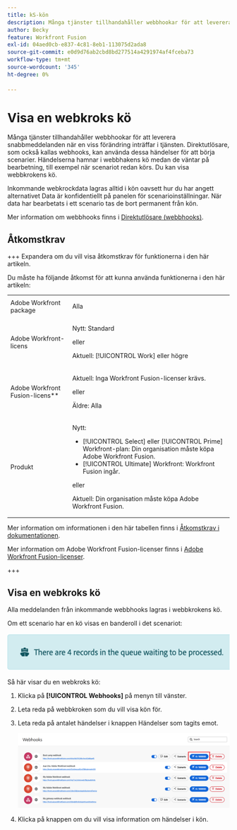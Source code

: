 ```yaml
---
title: kS-kön
description: Många tjänster tillhandahåller webbhookar för att leverera snabbmeddelanden när en viss förändring inträffar i tjänsten. Direktutlösare, som också kallas webhooks, kan använda dessa händelser för att börja scenarier. Händelserna hamnar i webbhakens kö medan de väntar på bearbetning, till exempel när scenariot redan körs. Du kan visa webbkrokens kö.
author: Becky
feature: Workfront Fusion
exl-id: 04aed0cb-e837-4c81-8eb1-113075d2ada8
source-git-commit: e0d9d76ab2cbd8bd277514a4291974af4fceba73
workflow-type: tm+mt
source-wordcount: '345'
ht-degree: 0%

---
```


# Visa en webkroks kö

Många tjänster tillhandahåller webbhookar för att leverera snabbmeddelanden när en viss förändring inträffar i tjänsten. Direktutlösare, som också kallas webhooks, kan använda dessa händelser för att börja scenarier. Händelserna hamnar i webbhakens kö medan de väntar på bearbetning, till exempel när scenariot redan körs. Du kan visa webbkrokens kö.

Inkommande webkrockdata lagras alltid i kön oavsett hur du har angett alternativet Data är konfidentiellt på panelen för scenarioinställningar. När data har bearbetats i ett scenario tas de bort permanent från kön.

Mer information om webbhooks finns i [Direktutlösare (webbhooks)](/help/workfront-fusion/references/modules/webhooks-reference.md).

## Åtkomstkrav

+++ Expandera om du vill visa åtkomstkrav för funktionerna i den här artikeln.

Du måste ha följande åtkomst för att kunna använda funktionerna i den här artikeln:

<table style="table-layout:auto">
 <col> 
 <col> 
 <tbody> 
  <tr> 
   <td role="rowheader">Adobe Workfront package</td> 
   <td> <p>Alla</p> </td> 
  </tr> 
  <tr data-mc-conditions=""> 
   <td role="rowheader">Adobe Workfront-licens</td> 
   <td> <p>Nytt: Standard</p><p>eller</p><p>Aktuell: [!UICONTROL Work] eller högre</p> </td> 
  </tr> 
  <tr> 
   <td role="rowheader">Adobe Workfront Fusion-licens**</td> 
   <td>
   <p>Aktuell: Inga Workfront Fusion-licenser krävs.</p>
   <p>eller</p>
   <p>Äldre: Alla </p>
   </td> 
  </tr> 
  <tr> 
   <td role="rowheader">Produkt</td> 
   <td>
   <p>Nytt:</p> <ul><li>[!UICONTROL Select] eller [!UICONTROL Prime] Workfront-plan: Din organisation måste köpa Adobe Workfront Fusion.</li><li>[!UICONTROL Ultimate] Workfront: Workfront Fusion ingår.</li></ul>
   <p>eller</p>
   <p>Aktuell: Din organisation måste köpa Adobe Workfront Fusion.</p>
   </td> 
  </tr>
 </tbody> 
</table>

Mer information om informationen i den här tabellen finns i [Åtkomstkrav i dokumentationen](/help/workfront-fusion/references/licenses-and-roles/access-level-requirements-in-documentation.md).

Mer information om Adobe Workfront Fusion-licenser finns i [Adobe Workfront Fusion-licenser](/help/workfront-fusion/set-up-and-manage-workfront-fusion/licensing-operations-overview/license-automation-vs-integration.md).

+++

## Visa en webkroks kö

Alla meddelanden från inkommande webbhooks lagras i webbkrokens kö.

Om ett scenario har en kö visas en banderoll i det scenariot:

![Köbanderoll](assets/queue-banner.png)

Så här visar du en webkroks kö:

1. Klicka på **[!UICONTROL Webhooks]** på menyn till vänster.
1. Leta reda på webbkroken som du vill visa kön för.
1. Leta reda på antalet händelser i knappen Händelser som tagits emot.

   ![Webkrok-kö](assets/webhook-queue.png)

1. Klicka på knappen om du vill visa information om händelser i kön.
